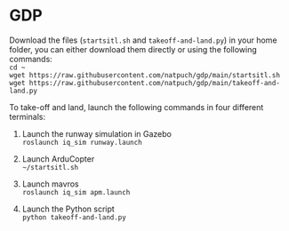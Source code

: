 # GDP

Download the files (`startsitl.sh` and `takeoff-and-land.py`) in your home folder, you can either download them directly or using the following commands:  
`cd ~`  
`wget https://raw.githubusercontent.com/natpuch/gdp/main/startsitl.sh`  
`wget https://raw.githubusercontent.com/natpuch/gdp/main/takeoff-and-land.py`  

To take-off and land, launch the following commands in four different terminals:  

1. Launch the runway simulation in Gazebo  
`roslaunch iq_sim runway.launch`

2. Launch ArduCopter  
`~/startsitl.sh`

3. Launch mavros  
`roslaunch iq_sim apm.launch`

4. Launch the Python script  
`python takeoff-and-land.py`
